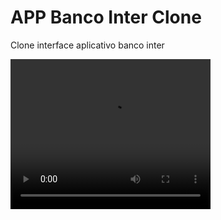# APP Banco Inter Clone

Clone interface aplicativo banco inter

<video width="320" height="240" controls>
  <source src="preview.mp4" type="video/mp4">
</video>
